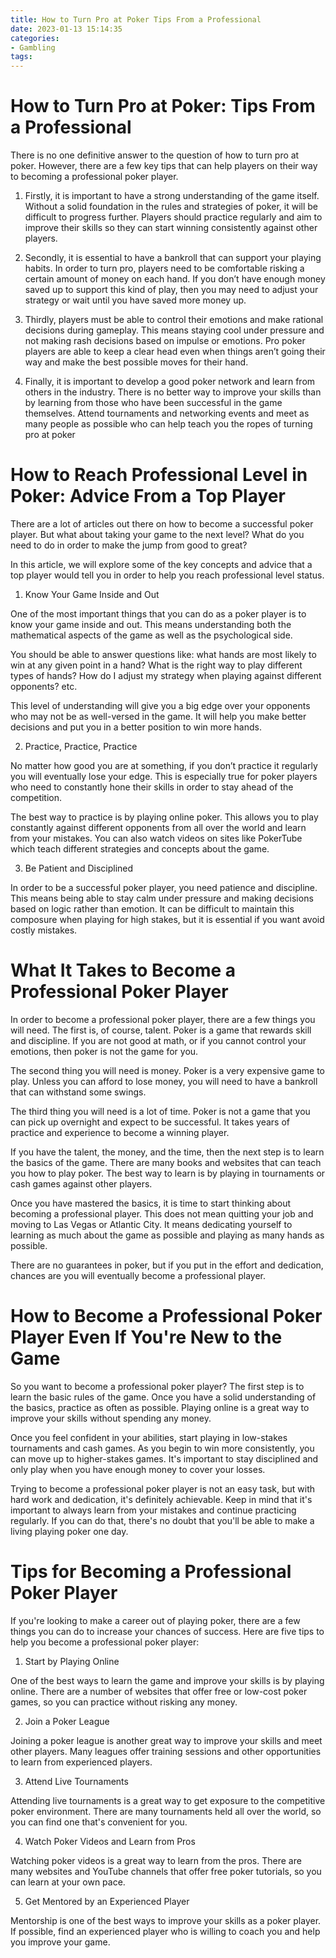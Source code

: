 ```yaml
---
title: How to Turn Pro at Poker Tips From a Professional
date: 2023-01-13 15:14:35
categories:
- Gambling
tags:
---
```



#  How to Turn Pro at Poker: Tips From a Professional

There is no one definitive answer to the question of how to turn pro at poker. However, there are a few key tips that can help players on their way to becoming a professional poker player.

1. Firstly, it is important to have a strong understanding of the game itself. Without a solid foundation in the rules and strategies of poker, it will be difficult to progress further. Players should practice regularly and aim to improve their skills so they can start winning consistently against other players.

2. Secondly, it is essential to have a bankroll that can support your playing habits. In order to turn pro, players need to be comfortable risking a certain amount of money on each hand. If you don’t have enough money saved up to support this kind of play, then you may need to adjust your strategy or wait until you have saved more money up.

3. Thirdly, players must be able to control their emotions and make rational decisions during gameplay. This means staying cool under pressure and not making rash decisions based on impulse or emotions. Pro poker players are able to keep a clear head even when things aren’t going their way and make the best possible moves for their hand.

4. Finally, it is important to develop a good poker network and learn from others in the industry. There is no better way to improve your skills than by learning from those who have been successful in the game themselves. Attend tournaments and networking events and meet as many people as possible who can help teach you the ropes of turning pro at poker

#  How to Reach Professional Level in Poker: Advice From a Top Player

There are a lot of articles out there on how to become a successful poker player. But what about taking your game to the next level? What do you need to do in order to make the jump from good to great?

In this article, we will explore some of the key concepts and advice that a top player would tell you in order to help you reach professional level status.

1. Know Your Game Inside and Out

One of the most important things that you can do as a poker player is to know your game inside and out. This means understanding both the mathematical aspects of the game as well as the psychological side.

You should be able to answer questions like: what hands are most likely to win at any given point in a hand? What is the right way to play different types of hands? How do I adjust my strategy when playing against different opponents? etc.

This level of understanding will give you a big edge over your opponents who may not be as well-versed in the game. It will help you make better decisions and put you in a better position to win more hands.

2. Practice, Practice, Practice

No matter how good you are at something, if you don’t practice it regularly you will eventually lose your edge. This is especially true for poker players who need to constantly hone their skills in order to stay ahead of the competition.

The best way to practice is by playing online poker. This allows you to play constantly against different opponents from all over the world and learn from your mistakes. You can also watch videos on sites like PokerTube which teach different strategies and concepts about the game.

3. Be Patient and Disciplined

In order to be a successful poker player, you need patience and discipline. This means being able to stay calm under pressure and making decisions based on logic rather than emotion. It can be difficult to maintain this composure when playing for high stakes, but it is essential if you want avoid costly mistakes.

#  What It Takes to Become a Professional Poker Player

In order to become a professional poker player, there are a few things you will need. The first is, of course, talent. Poker is a game that rewards skill and discipline. If you are not good at math, or if you cannot control your emotions, then poker is not the game for you.

The second thing you will need is money. Poker is a very expensive game to play. Unless you can afford to lose money, you will need to have a bankroll that can withstand some swings.

The third thing you will need is a lot of time. Poker is not a game that you can pick up overnight and expect to be successful. It takes years of practice and experience to become a winning player.

If you have the talent, the money, and the time, then the next step is to learn the basics of the game. There are many books and websites that can teach you how to play poker. The best way to learn is by playing in tournaments or cash games against other players.

Once you have mastered the basics, it is time to start thinking about becoming a professional player. This does not mean quitting your job and moving to Las Vegas or Atlantic City. It means dedicating yourself to learning as much about the game as possible and playing as many hands as possible.

There are no guarantees in poker, but if you put in the effort and dedication, chances are you will eventually become a professional player.

#  How to Become a Professional Poker Player Even If You're New to the Game

So you want to become a professional poker player? The first step is to learn the basic rules of the game. Once you have a solid understanding of the basics, practice as often as possible. Playing online is a great way to improve your skills without spending any money.

Once you feel confident in your abilities, start playing in low-stakes tournaments and cash games. As you begin to win more consistently, you can move up to higher-stakes games. It's important to stay disciplined and only play when you have enough money to cover your losses.

Trying to become a professional poker player is not an easy task, but with hard work and dedication, it's definitely achievable. Keep in mind that it's important to always learn from your mistakes and continue practicing regularly. If you can do that, there's no doubt that you'll be able to make a living playing poker one day.

#  Tips for Becoming a Professional Poker Player

If you're looking to make a career out of playing poker, there are a few things you can do to increase your chances of success. Here are five tips to help you become a professional poker player:

1. Start by Playing Online

One of the best ways to learn the game and improve your skills is by playing online. There are a number of websites that offer free or low-cost poker games, so you can practice without risking any money.

2. Join a Poker League

Joining a poker league is another great way to improve your skills and meet other players. Many leagues offer training sessions and other opportunities to learn from experienced players.

3. Attend Live Tournaments

Attending live tournaments is a great way to get exposure to the competitive poker environment. There are many tournaments held all over the world, so you can find one that's convenient for you.

4. Watch Poker Videos and Learn from Pros

Watching poker videos is a great way to learn from the pros. There are many websites and YouTube channels that offer free poker tutorials, so you can learn at your own pace.

5. Get Mentored by an Experienced Player

Mentorship is one of the best ways to improve your skills as a poker player. If possible, find an experienced player who is willing to coach you and help you improve your game.
